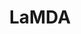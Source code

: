 ---
title: LaMDA
training:
  code:
    pretraining:
      value: 1
    finetuning:
      value: 1
    alignment:
      value: N/A
  data:
    pretraining:
      value: 1
    sft:
      value: 1
    alignment:
      value: N/A
evaluation:
  code:
    general:
      value: 1
    safety:
      value: 1
  data:
    utility:
      value: 1
    safety:
      value: 1
deployment:
  code:
    inference:
      value: 1
  data:
    weights:
      value: 1

---
